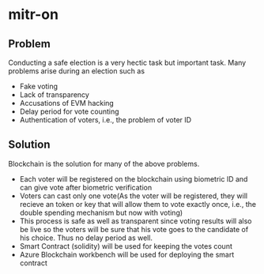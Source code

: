 # mitr-on

## Problem
Conducting a safe election is a very hectic task but important task. Many problems arise during an election such as 
- Fake voting
- Lack of transparency
- Accusations of EVM hacking
- Delay period for vote counting
- Authentication of voters, i.e., the problem of voter ID

## Solution
Blockchain is the solution for many of the above problems.
- Each voter will be registered on the blockchain using biometric ID and can give vote after biometric verification
- Voters can cast only one vote(As the voter will be registered, they will recieve an token or key that will allow them to vote exactly once, i.e., the double spending mechanism but now with voting)
-  This process is safe as well as transparent since voting results will also be live so the voters will be sure that his vote goes to the candidate of his choice. Thus no delay period as well.
- Smart Contract (solidity) will be used for keeping the votes count
- Azure Blockchain workbench will be used for deploying the smart contract
